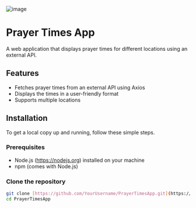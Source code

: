 ![image](https://github.com/user-attachments/assets/df73ac07-16f2-4119-8412-6fd12de8653d)

# Prayer Times App

A web application that displays prayer times for different locations using an external API.



## Features

- Fetches prayer times from an external API using Axios
- Displays the times in a user-friendly format
- Supports multiple locations


## Installation

To get a local copy up and running, follow these simple steps.

### Prerequisites

- Node.js (https://nodejs.org) installed on your machine
- npm (comes with Node.js)

### Clone the repository

```bash
git clone [https://github.com/YourUsername/PrayerTimesApp.git](https://github.com/CaSFoR/JS-PrayerTimesApp.git)
cd PrayerTimesApp
